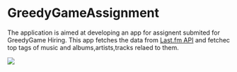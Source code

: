 
# GreedyGameAssignment
The application is aimed at developing an app for assignent submited for GreedyGame Hiring.
This app fetches the data from [Last.fm API](https://www.last.fm/api) and fetchec top tags of music and albums,artists,tracks relaed to them.

<p float="center">
  <img src="demo_vedio.gif" />
</p>

